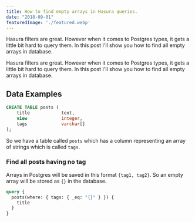 ```yaml
---
title: How to find empty arrays in Hasura queries.
date: "2018-09-01"
featuredImage: './featured.webp'
---
```


Hasura filters are great. However when it comes to Postgres types, it gets a little bit hard to query them. In this post I'll show you how to find all empty arrays in database.

<!-- end -->

Hasura filters are great. However when it comes to Postgres types, it gets a little bit hard to query them. In this post I'll show you how to find all empty arrays in database.

## Data Examples

```sql
CREATE TABLE posts (
    title            text,
    view             integer,
    tags             varchar[]
);
```

So we have a table called `posts` which has a column representing an array of strings which is called `tags`.

### Find all posts having no tag

Arrays in Postgres will be saved in this format `{tag1, tag2}`. So an empty array will be stored as `{}` in the database.

```graphql
query {
  posts(where: { tags: { _eq: "{}" } }) {
    title
  }
}
```
